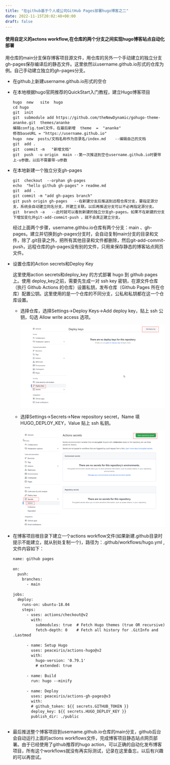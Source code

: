 ```yaml
---
title: "在github基于个人或公司GitHub Pages部署hugo博客之二"
date: 2022-11-15T20:02:48+08:00
draft: false
---
```


#### 使用自定义的actons workflow,在仓库的两个分支之间实现hugo博客站点自动化部署

用仓库的main分支保存博客项目源文件，用仓库的另外一个手动建立的独立分支gh-pages保存编译后的静态文件。这里依然以username.github.io形式的仓库为例。自己手动建立独立的gh-pages分支。

* 在github上新建username.github.io形式的空仓

* 在本地根据hugo官网推荐的QuickStart入门教程，建立Hugo博客项目

  ~~~·
  hugo  new   site  hugo
  cd hugo 
  git  init
  git  submodule add https://github.com/theNewDynamic/gohugo-theme-ananke.git  themes/ananke
  编辑config.toml文件，在最后新增  theme  =  "ananke"
  修改baseURL = "https://username.github.io"
  hugo  new  posts/文档名称作为目录名/index.md    --编辑自己的文档
  git  add .
  git  commit -m   "新增文档"
  git  push  -u origin  main --第一次推送到空仓username.github.io时要带上-u参数，以后不需要带-u参数
  ~~~
  
* 在本地新建一个独立分支gh-pages

  ~~~
  git  checkout  --orphan gh-pages
  echo  "hello github gh-pages" > readme.md 
  git  add .
  git commit -m "add gh-pages branch"
  git push origin gh-pages   --在新建分支后推送到远程仓库分支，要指定源分支，系统会自动建立同名分支，并建立关联。以后再推送分支可以不必再指定源分支。
  git  branch -a   --此时就可以看到新建的独立分支gh-pages。如果不在新建的分支下增加变化并git-add-commit-push ，就不会真正建立分支。
  ~~~

  经过上面两个步骤，username.githbu.io仓库有两个分支：main 、gh-pages。建立并切换到gh-pages分支时，会自动复制main分支的目录和文件，除了.git目录之外，把所有其他目录和文件都删除，然后git-add-commit-push，远程仓库的gh-pages没有别的文件，只用来保存静态的博客站点网页文件。

* 设置仓库的Action secrets和Deploy Key

  这里使用action secrets和deploy_key 的方式部署 hugo 到 github pages 上。使用 deploy_key之前，需要先生成一对 ssh key 密钥，在源文件仓库（执行 Github Actions 的仓库）设置私钥，发布仓库（Github Pages 所在仓库）配置公钥。这里使用的是一个仓库的不同分支，公私和私钥都在这一个仓库设置。

  * 选择仓库，选择Settings->Deploy Keys->Add deploy key，贴上 ssh 公钥，勾选 Allow write access 选项。

    ![](image/add-deploy-key.png)

  * 选择Settings->Secrets->New repository secret，Name 填 HUGO_DEPLOY_KEY，Value 贴上 ssh 私钥。

    ![](image/New-Repository-Secrets.png)

* 在博客项目根目录下建立一个actions  workflow文件(如果新建.github目录时提示不能建立，就从别处复制一个)，路径为：.github/workflows/hugo.yml  ,文件内容如下：

  ~~~
  name: github pages
  
  on:
    push:
      branches:
        - main  
  
  jobs:
    deploy:
      runs-on: ubuntu-18.04
      steps:
        - uses: actions/checkout@v2
          with:
            submodules: true  # Fetch Hugo themes (true OR recursive)
            fetch-depth: 0    # Fetch all history for .GitInfo and .Lastmod
  
        - name: Setup Hugo
          uses: peaceiris/actions-hugo@v2
          with:
            hugo-version: '0.79.1'
            # extended: true
  
        - name: Build
          run: hugo --minify
  
        - name: Deploy
          uses: peaceiris/actions-gh-pages@v3
          with:
          # github_token: ${{ secrets.GITHUB_TOKEN }}
          deploy_key: ${{ secrets.HUGO_DEPLOY_KEY }}
          publish_dir: ./public
         
  ~~~

* 最后推送整个博客项目到username.github.io仓库的main分支，github后台会自动运行上面的actions workflows文件，完成博客项目静态站点网页部署。由于已经使用了github推荐的hugo action，可以正确的自动化发布博客项目，所有这个workflows就没有再实际测试，记录在这里备忘，以后有兴趣的可以再尝试。

